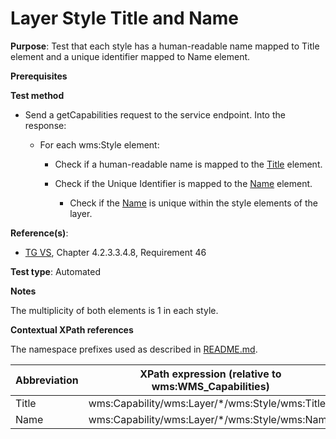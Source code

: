 # Layer Style Title and Name

**Purpose**: Test that each style has a human-readable name mapped to Title element and a unique identifier mapped to Name element.

**Prerequisites**

**Test method**

* Send a getCapabilities request to the service endpoint. Into the response:
  
  * For each wms:Style element:

    * Check if a human-readable name is mapped to the [Title](#title) element.

    * Check if the Unique Identifier is mapped to the [Name](#name1) element.

      * Check if the [Name](#name1) is unique within the style elements of the layer.

**Reference(s)**:
* [TG VS](./README.md#ref_TG_VS), Chapter 4.2.3.3.4.8, Requirement 46

**Test type**: Automated

**Notes**

The multiplicity of both elements is 1 in each style.

**Contextual XPath references**

The namespace prefixes used as described in [README.md](./README.md#namespaces).

Abbreviation                                               |  XPath expression (relative to wms:WMS_Capabilities)
---------------------------------------------------------- | -------------------------------------------------------------------------
Title <a name="title"></a> | wms:Capability/wms:Layer/*/wms:Style/wms:Title
Name <a name="name1"></a> | wms:Capability/wms:Layer/*/wms:Style/wms:Name
